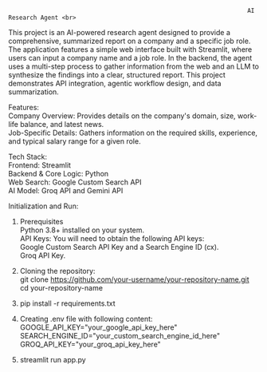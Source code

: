                                                                        AI Research Agent <br>

This project is an AI-powered research agent designed to provide a comprehensive, summarized report on a company and a specific job role. The application features a simple web interface built with Streamlit, where users can input a company name and a job role. In the backend, the agent uses a multi-step process to gather information from the web and an LLM to synthesize the findings into a clear, structured report. This project demonstrates API integration, agentic workflow design, and data summarization.

Features: <br>
Company Overview: Provides details on the company's domain, size, work-life balance, and latest news.<br>
Job-Specific Details: Gathers information on the required skills, experience, and typical salary range for a given role.<br>

Tech Stack: <br>
Frontend: Streamlit <br>
Backend & Core Logic: Python<br>
Web Search: Google Custom Search API<br>
AI Model: Groq API and Gemini API<br>

Initialization and Run:<br>
1. Prerequisites<br>
   Python 3.8+ installed on your system.<br>
   API Keys: You will need to obtain the following API keys:<br>
   Google Custom Search API Key and a Search Engine ID (cx).<br>
   Groq API Key.<br>


2. Cloning the repository:<br>
   git clone https://github.com/your-username/your-repository-name.git<br>
   cd your-repository-name<br>
   
3. pip install -r requirements.txt<br>

4. Creating .env file with following content:<br>
  GOOGLE_API_KEY="your_google_api_key_here"
  SEARCH_ENGINE_ID="your_custom_search_engine_id_here"
  GROQ_API_KEY="your_groq_api_key_here"

4. streamlit run app.py
